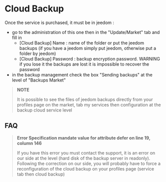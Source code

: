 # Cloud Backup

Once the service is purchased, it must be in jeedom : 

- go to the administration of this one then in the "Update/Market" tab and fill in
  - [Cloud Backup] Name : name of the folder or put the jeedom backups (if you have a jeedom simply put jeedom, otherwise put a folder by jeedom)
  - [Cloud Backup] Password : backup encryption password. WARNING if you lose it the backups are lost it is impossible to recover the password
- in the backup management check the box "Sending backups" at the level of "Backups Market"

>**NOTE**
>
>It is possible to see the files of jeedom backups directly from your profiles page on the market, tab my services then configuration at the backup cloud service level

## FAQ

> **Error Specification mandate value for attribute defer on line 19, column 146**
>
> If you have this error you must contact the support, it is an error on our side at the level (hard disk of the backup server in readonly).
> Following the correction on our side, you will probably have to force a reconfiguration of the cloud backup on your profiles page (service tab then cloud backup)
